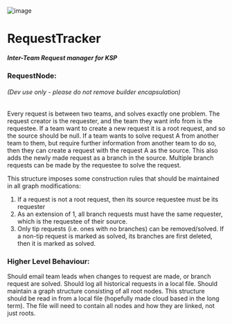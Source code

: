 ![image](https://user-images.githubusercontent.com/48808991/147350608-1c601788-86e3-4905-b115-eeebbc927510.png)

# RequestTracker
_**Inter-Team Request manager for KSP**_


### **RequestNode:**
###### _(Dev use only - please do not remove builder encapsulation)_
Every request is between two teams, and solves exactly one problem.
The request creator is the requester, and the team they want info from is the requestee.
If a team want to create a new request it is a root request, and so the source should be null.
If a team wants to solve request A from another team to them, but require further information from
another team to do so, then they can create a request with the request A as the source. This also
adds the newly made request as a branch in the source. Multiple branch requests can be made by the
requestee to solve the request.

This structure imposes some construction rules that should be maintained in all graph modifications:
    
1. If a request is not a root request, then its source requestee must be its requester
2. As an extension of 1, all branch requests must have the same requester, which is the requestee of their source.
3. Only tip requests (i.e. ones with no branches) can be removed/solved. If a non-tip request is marked as solved, its branches are first deleted, then it is marked as solved.


### **Higher Level Behaviour:**
Should email team leads when changes to request are made, or branch request are solved.
Should log all historical requests in a local file.
Should maintain a graph structure consisting of all root nodes.
This structure should be read in from a local file (hopefully made cloud based in the long term). 
The file will need to contain all nodes and how they are linked, not just roots.
